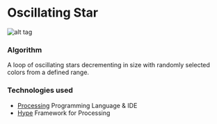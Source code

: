 # Oscillating Star

![alt tag](https://github.com/Samihaamin/RevolvingStar/blob/master/giphy.gif)


### Algorithm
A loop of oscillating stars decrementing in size with randomly selected colors from a defined range.

### Technologies used
* [Processing](http://foundation.processing.org/) Programming Language & IDE
* [Hype](http://www.hypeframework.org) Framework for Processing
